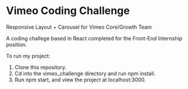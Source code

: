 # Vimeo Coding Challenge
Responsive Layout + Carousel for Vimeo Core/Growth Team


A coding challege based in React completed for the Front-End Internship position.  

To run my project:

1. Clone this repository.
2. Cd into the vimeo_challenge directory and run npm install.
3. Run npm start, and view the project at localhost:3000. 